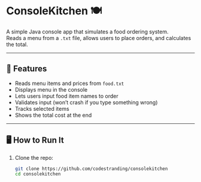 # ConsoleKitchen 🍽️

A simple Java console app that simulates a food ordering system.  
Reads a menu from a `.txt` file, allows users to place orders, and calculates the total.

---

## 🧠 Features

- Reads menu items and prices from `food.txt`
- Displays menu in the console
- Lets users input food item names to order
- Validates input (won’t crash if you type something wrong)
- Tracks selected items
- Shows the total cost at the end

---

## 🖥️ How to Run It

1. Clone the repo:
   ```bash
   git clone https://github.com/codestranding/consolekitchen
   cd consolekitchen
